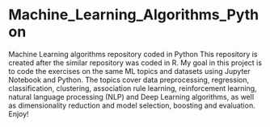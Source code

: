 # Machine_Learning_Algorithms_Python

Machine Learning algorithms repository coded in Python
This repository is created after the similar repository was coded in R. My goal in this project is to code the exercises on the same ML topics and datasets using Jupyter Notebook and Python.
The topics cover data preprocessing, regression, classification, clustering, association rule learning, reinforcement learning, natural language processing (NLP) and Deep Learning algorithms, as well as dimensionality reduction and model selection, boosting and evaluation.
Enjoy!
